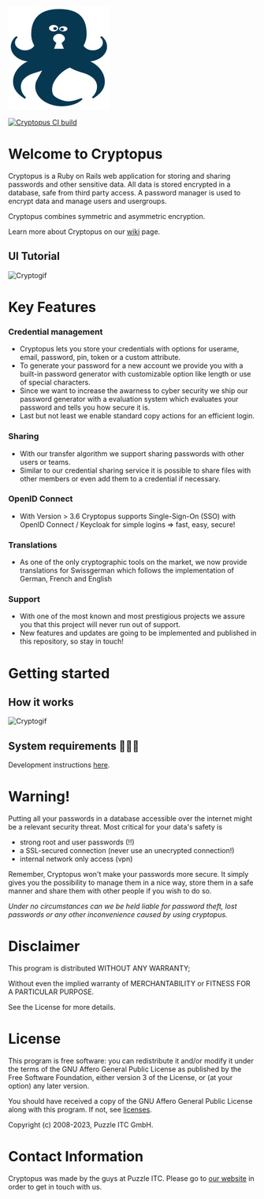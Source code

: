 ![logo](https://raw.githubusercontent.com/puzzle/cryptopus/57f8ad8de410e4a0ba16227620727787f22c7d1c/frontend/public/assets/images/cryptopussy.svg)

[![Cryptopus CI build](https://github.com/puzzle/cryptopus/actions/workflows/build.yml/badge.svg)](https://github.com/puzzle/cryptopus/actions/workflows/build.yml)
# Welcome to Cryptopus

Cryptopus is a Ruby on Rails web application for storing and sharing
passwords and other sensitive data.
All data is stored encrypted in a database, safe from third party access.
A password manager is used to encrypt data and manage users and usergroups.

Cryptopus combines symmetric and asymmetric encryption.

Learn more about Cryptopus on our [wiki](https://github.com/puzzle/cryptopus/wiki) page.
## UI Tutorial
![Cryptogif](https://github.com/puzzle/cryptopus/assets/88040929/64d10f03-b2b4-4dc8-9153-ab01d38c0947)

# Key Features
### Credential management
- Cryptopus lets you store your credentials with options for userame, email, password, pin, token or
  a custom attribute.
- To generate your password for a new account we provide you with a built-in password generator with
  customizable option like length or use of special characters.
- Since we want to increase the awarness to cyber security we ship our password generator with a
  evaluation system which evaluates your password and tells you how secure it is.
- Last but not least we enable standard copy actions for an efficient login.

### Sharing
- With our transfer algorithm we support sharing passwords with other users or teams.
- Similar to our credential sharing service it is possible to share files with other members or
  even add them to a credential if necessary.

### OpenID Connect
- With Version > 3.6 Cryptopus supports Single-Sign-On (SSO) with OpenID Connect / Keycloak for
  simple logins => fast, easy, secure!

### Translations
- As one of the only cryptographic tools on the market, we now provide translations for Swissgerman
  which follows the implementation of German, French and English

### Support
- With one of the most known and most prestigious projects we assure you that this
  project will never run out of support.
- New features and updates are going to be implemented and published in this repository, so
  stay in touch!

# Getting started
## How it works
![Cryptogif](https://github.com/puzzle/cryptopus/assets/88040929/64d10f03-b2b4-4dc8-9153-ab01d38c0947)

## System requirements 👩🏽‍💻
Development instructions [here][setup]. 

[setup]: https://github.com/puzzle/cryptopus/wiki/Development

# Warning!

Putting all your passwords in a database accessible over the internet
might be a relevant security threat. Most critical for your data's safety is

- strong root and user passwords (!!)
- a SSL-secured connection (never use an unecrypted connection!)
- internal network only access (vpn)

Remember, Cryptopus won't make your passwords more secure.
It simply gives you the possibility to manage them in a nice way,
store them in a safe manner and share them with other people if you wish to do so.

_Under no circumstances can we be held liable for password theft,
lost passwords or any other inconvenience caused by using cryptopus._

# Disclaimer

This program is distributed WITHOUT ANY WARRANTY;

Without even the implied warranty of MERCHANTABILITY
or FITNESS FOR A PARTICULAR PURPOSE.

See the License for more details.

# License

This program is free software: you can redistribute it and/or modify it
under the terms of the GNU Affero General Public License as published by
the Free Software Foundation, either version 3 of the License, or (at
your option) any later version.

You should have received a copy of the GNU Affero General Public License
along with this program. If not, see
[licenses](http://www.gnu.org/licenses/).

Copyright (c) 2008-2023, Puzzle ITC GmbH.

# Contact Information

Cryptopus was made by the guys at Puzzle ITC. Please go to
[our website](http://www.puzzle.ch/) in order to get in touch
with us.
